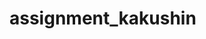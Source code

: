 # assignment_kakushin

<!-- This is a simple MERN application for managing tasks where a user can register and manage tasks (add, update, delete and read tasks).

There are two folders, one for backend and other for frontend, each runing independently.

Run command npm i to install the packages used in the project for both backend and frontend.

First go to backend directory and run the command npm start, the backend will start runing, then go to task-app directorty and run npm start, the react app will run on the browser.

The project is not yet deployed. It will run on the localhost.
  
-->